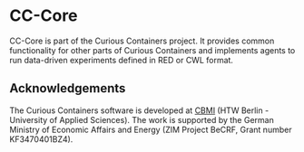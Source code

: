# CC-Core

CC-Core is part of the Curious Containers project. It provides common functionality for other parts of Curious 
Containers and implements agents to run data-driven experiments defined in RED or CWL format.

## Acknowledgements

The Curious Containers software is developed at [CBMI](https://cbmi.htw-berlin.de/) (HTW Berlin -
University of Applied Sciences). The work is supported by the German Ministry of Economic Affairs and Energy (ZIM
Project BeCRF, Grant number KF3470401BZ4).
